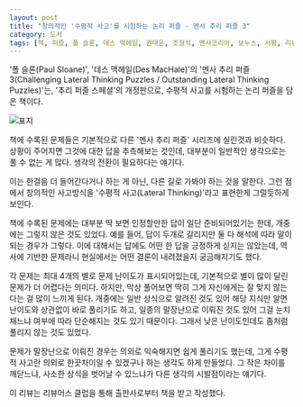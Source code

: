 ```yaml
---
layout: post
title: "창의적인 '수평적 사고'를 시험하는 논리 퍼즐 - 멘사 추리 퍼즐 3"
category: 도서
tags: [책, 퍼즐, 폴 슬론, 데스 맥헤일, 권태은, 조형석, 멘사코리아, 보누스, 서평, 리뷰어스 클럽]
---
```


'폴 슬론(Paul Sloane)',
'데스 맥헤일(Des MacHale)'의
'멘사 추리 퍼즐 3(Challenging Lateral Thinking Puzzles / Outstanding Lateral Thinking Puzzles)'는,
'추리 퍼즐 스페셜'의 개정판으로,
수평적 사고를 시험하는 논리 퍼즐을 담은 책이다.

![표지](https://lh3.googleusercontent.com/cXtkf_J7nRoEhz754fGPLqP7yAwbUOk-vRoipKOTKWfiD9TY1BHyragv24QeGPVMAYkeS3T45ALSqA=s480)

책에 수록된 문제들은 기본적으로 다른 '멘사 추리 퍼즐' 시리즈에 실린것과 비슷하다.
상황이 주어지면 그것에 대한 답을 추측해보는 것인데,
대부분이 일반적인 생각으로는 풀 수 없는 게 많다.
생각의 전환이 필요하다는 얘기다.

이는 한걸음 더 들어간다거나 하는 게 아닌,
다른 길로 가봐야 하는 것을 말한다.
그런 점에서 창의적인 사고방식을 '수평적 사고(Lateral Thinking)'라고 표현한게 그럴듯하게 보인다.

책에 수록된 문제에는 대부분 딱 보면 인정할만한 답이 일단 준비되어있기는 한데,
개중에는 그렇지 않은 것도 있었다.
예를 들어, 답이 두개로 갈리지만 둘 다 해석에 따라 말이 되는 경우가 그렇다.
이에 대해서는 답에도 어떤 한 답을 긍정하게 싣지는 않았는데,
역사에 기반한 문제라니 현실에서는 어떤 결론이 내려졌을지 궁금해지기도 했다.

각 문제는 최대 4개의 별로 문제 난이도가 표시되어있는데,
기본적으로 별이 많이 달린 문제가 더 어렵다는 의미다.
하지만, 막상 풀어보면 딱히 그게 자신에게는 잘 맞지 않는다는 걸 많이 느끼게 된다.
개중에는 일반 상식으로 알려진 것도 있어 해당 지식만 알면 난이도와 상관없이 바로 풀리기도 하고,
일종의 말장난으로 이뤄진 것도 있어 그걸 눈치채느냐 여부에 따라 단순해지는 것도 있기 때문이다.
그래서 낮은 난이도인데도 좀처럼 풀리지 않는 것도 있었다.

문제가 말장난으로 이뤄진 경우는 의외로 익숙해지면 쉽게 풀리기도 했는데,
그게 수평적 사고란 의외로 한끗차이일 수 있겠구나 하는 생각도 하게 만들었다.
그 작은 차이를 깨닫느냐, 사소한 상식을 벗어날 수 있느냐가 다른 생각의 시발점이라는 얘기다.



<div class="im im-info">
이 리뷰는 리뷰어스 클럽을 통해 출판사로부터 책을 받고 작성했다.
</div>
